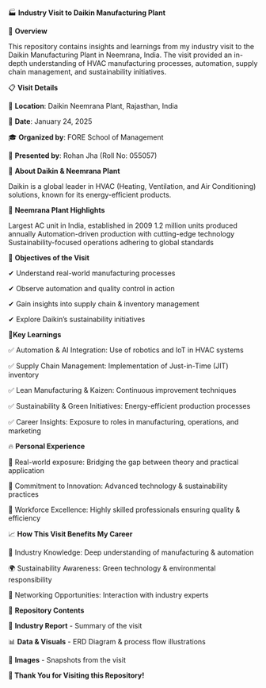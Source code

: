 🏭 **Industry Visit to Daikin Manufacturing Plant**

📌 **Overview**

This repository contains insights and learnings from my industry visit to the Daikin Manufacturing Plant in Neemrana, India. The visit provided an in-depth understanding of HVAC manufacturing processes, automation, supply chain management, and sustainability initiatives.

📋 **Visit Details**

📍 **Location**: Daikin Neemrana Plant, Rajasthan, India

📅 **Date**: January 24, 2025

🎓 **Organized by**: FORE School of Management

👤 **Presented by**: Rohan Jha (Roll No: 055057)

🔎 **About Daikin & Neemrana Plant**

Daikin is a global leader in HVAC (Heating, Ventilation, and Air Conditioning) solutions, known for its energy-efficient products.

🌟 **Neemrana Plant Highlights**

Largest AC unit in India, established in 2009
1.2 million units produced annually
Automation-driven production with cutting-edge technology
Sustainability-focused operations adhering to global standards

🎯 **Objectives of the Visit**

✔ Understand real-world manufacturing processes

✔ Observe automation and quality control in action

✔ Gain insights into supply chain & inventory management

✔ Explore Daikin’s sustainability initiatives

📌**Key Learnings**

✅ Automation & AI Integration: Use of robotics and IoT in HVAC systems

✅ Supply Chain Management: Implementation of Just-in-Time (JIT) inventory

✅ Lean Manufacturing & Kaizen: Continuous improvement techniques

✅ Sustainability & Green Initiatives: Energy-efficient production processes

✅ Career Insights: Exposure to roles in manufacturing, operations, and marketing

🔥 **Personal Experience**

🔹 Real-world exposure: Bridging the gap between theory and practical application

🔹 Commitment to Innovation: Advanced technology & sustainability practices

🔹 Workforce Excellence: Highly skilled professionals ensuring quality & efficiency

📈 **How This Visit Benefits My Career**

🚀 Industry Knowledge: Deep understanding of manufacturing & automation

🌍 Sustainability Awareness: Green technology & environmental responsibility

🤝 Networking Opportunities: Interaction with industry experts

📂 **Repository Contents**

📄 **Industry Report** - Summary of the visit

📊 **Data & Visuals** - ERD Diagram & process flow illustrations

📸 **Images** - Snapshots from the visit

**🚀 Thank You for Visiting this Repository!**

